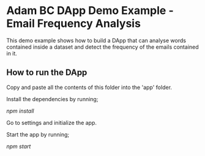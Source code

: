 
# Adam BC DApp Demo Example - Email Frequency Analysis

This demo example shows how to build a DApp that can analyse words contained inside a dataset and detect the frequency of the emails contained in it.

## How to run the DApp

Copy and paste all the contents of this folder into the 'app' folder.

Install the dependencies by running;

_npm install_

Go to settings and initialize the app.

Start the app by running;

_npm start_

